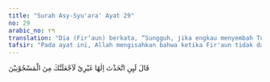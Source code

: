 ```yaml
---
title: "Surah Asy-Syu'ara' Ayat 29"
no: 29
arabic_no: ٢٩
translation: "Dia (Fir‘aun) berkata, “Sungguh, jika engkau menyembah Tuhan selain aku, pasti aku masukkan engkau ke dalam penjara.”"
tafsir: "Pada ayat ini, Allah mengisahkan bahwa ketika Fir'aun tidak dapat melumpuhkan keterangan dan bukti-bukti yang dikemukakan oleh Musa kepadanya, ia lalu berlaku kasar dan mengancam Musa. Fir'aun berkata, \"Wahai Musa. Kalau engkau berani menyembah Tuhan selain aku, maka aku akan memasukkan kamu ke dalam penjara. Di sana akan kamu rasakan siksaan yang amat pedih, perlakuan yang kejam, dan tidak ada belas kasihan sedikit pun.\" Siksaan yang diderita orang-orang yang dipenjarakan Fir'aun lebih berat dari pembunuhan, sebab ia memenjarakan seseorang sampai yang bersangkutan mati."
---
```

قَالَ لَىِٕنِ اتَّخَذْتَ اِلٰهًا غَيْرِيْ لَاَجْعَلَنَّكَ مِنَ الْمَسْجُوْنِيْنَ 